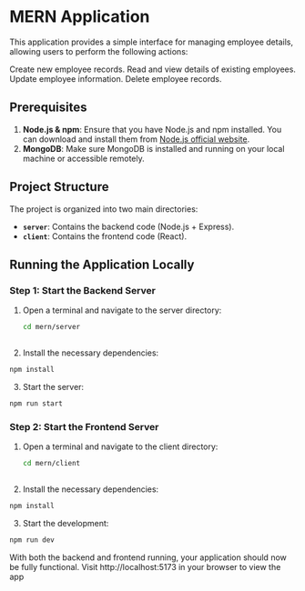 # MERN Application
This application provides a simple interface for managing employee details, allowing users to perform the following actions:

Create new employee records.
Read and view details of existing employees.
Update employee information.
Delete employee records.

## Prerequisites

1. **Node.js & npm**: Ensure that you have Node.js and npm installed. You can download and install them from [Node.js official website](https://nodejs.org/).
2. **MongoDB**: Make sure MongoDB is installed and running on your local machine or accessible remotely.

## Project Structure

The project is organized into two main directories:

- **`server`**: Contains the backend code (Node.js + Express).
- **`client`**: Contains the frontend code (React).

## Running the Application Locally

### Step 1: Start the Backend Server

1. Open a terminal and navigate to the server directory:
   ```bash
   cd mern/server
  
2. Install the necessary dependencies:

```bash
npm install
```

3. Start the server:

```bash
npm run start
```

### Step 2: Start the Frontend Server

1. Open a terminal and navigate to the client directory:
   ```bash
   cd mern/client
  
2. Install the necessary dependencies:

```bash
npm install
```

3. Start the development:

```bash
npm run dev
```

With both the backend and frontend running, your application should now be fully functional. Visit http://localhost:5173 in your browser to view the app
